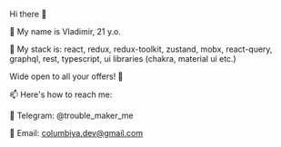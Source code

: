 Hi there 👋

🌱 My name is Vladimir, 21 y.o.

🤘 My stack is: react, redux, redux-toolkit, zustand, mobx, react-query, graphql, rest, typescript, ui libraries (chakra, material ui etc.)

Wide open to all your offers! 👀

📫 Here's how to reach me:

💬 Telegram: @trouble_maker_me

📱 Email: columbiya.dev@gmail.com
